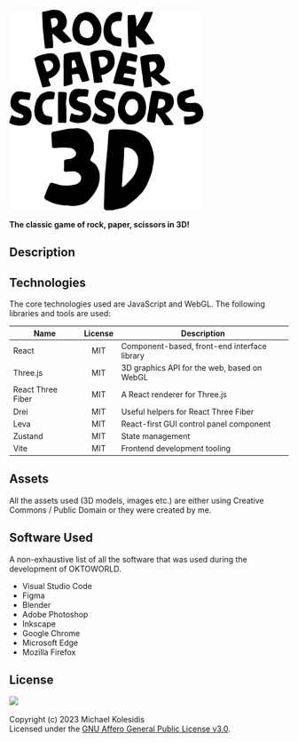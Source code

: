 ![Rock Paper Scissors 3D logo](rps3d.png)

**The classic game of rock, paper, scissors in 3D!**

## Description

## Technologies

The core technologies used are JavaScript and WebGL. The following libraries and tools are used:

| Name              | License | Description                                  |
| ----------------- | :-----: | -------------------------------------------- |
| React             |   MIT   | Component-based, front-end interface library |
| Three.js          |   MIT   | 3D graphics API for the web, based on WebGL  |
| React Three Fiber |   MIT   | A React renderer for Three.js                |
| Drei              |   MIT   | Useful helpers for React Three Fiber         |
| Leva              |   MIT   | React-first GUI control panel component      |
| Zustand           |   MIT   | State management                             |
| Vite              |   MIT   | Frontend development tooling                 |

## Assets

All the assets used (3D models, images etc.) are either using Creative Commons / Public Domain or they were created by me.

## Software Used

A non-exhaustive list of all the software that was used during the development of OKTOWORLD.

- Visual Studio Code
- Figma
- Blender
- Adobe Photoshop
- Inkscape
- Google Chrome
- Microsoft Edge
- Mozilla Firefox

## License

<a href="https://www.gnu.org/licenses/agpl-3.0.html"><img src="https://upload.wikimedia.org/wikipedia/commons/0/06/AGPLv3_Logo.svg" height="100px" /></a>

Copyright (c) 2023 Michael Kolesidis<br>
Licensed under the [GNU Affero General Public License v3.0](https://www.gnu.org/licenses/agpl-3.0.html).

